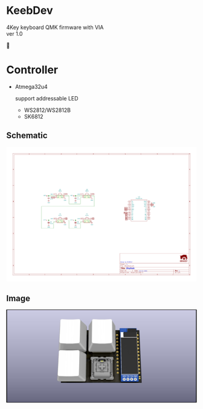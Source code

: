 # KeebDev    
4Key keyboard QMK firmware with VIA  
ver 1.0  
  
🐺

# Controller
  - Atmega32u4  
  
    support addressable LED
    - WS2812/WS2812B
    - SK6812  
## Schematic
![](image/2KeyKeeb.png)

## Image
![](image/2KeyKeeb_render.jpg)
